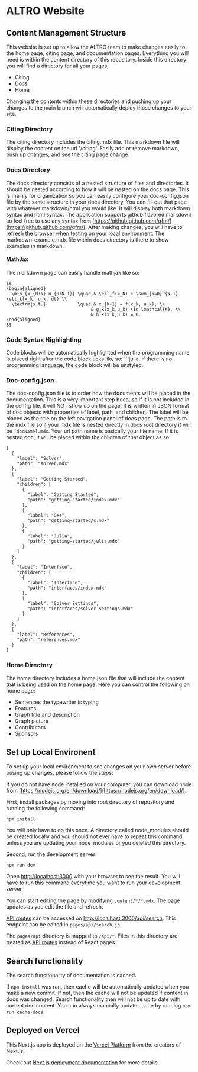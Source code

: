 # ALTRO Website

## Content Management Structure

This website is set up to allow the ALTRO team to make changes easily to the home page, citing page, and documentation pages. Everything you will need is within the content directory of this repository. Inside this directory you will find a directory for all your pages:

- Citing
- Docs
- Home

Changing the contents within these directories and pushing up your changes to the main branch will automatically deploy those changes to your site.

### Citing Directory

The citing directory includes the citing.mdx file. This markdown file will display the content on the url '/citing'. Easily add or remove markdown, push up changes, and see the citing page change.

### Docs Directory

The docs directory consists of a nested structure of files and directories. It should be nested according to how it will be nested on the docs page. This is mainly for organization so you can easily configure your doc-config.json file by the same structure in your docs directory. You can fill out that page with whatever markdown/html you would like. It will display both markdown syntax and html syntax. The application supports github flavored markdown so feel free to use any syntax from [https://github.github.com/gfm/](https://github.github.com/gfm/). After making changes, you will have to refresh the browser when testing on your local environment. The markdown-example.mdx file within docs directory is there to show examples in markdown.

#### MathJax

The markdown page can easily handle mathjax like so:

```
$$
\begin{aligned}
  \min_{x_{0:N},u_{0:N-1}} \quad & \ell_f(x_N) + \sum_{k=0}^{N-1} \ell_k(x_k, u_k, dt) \\
  \textrm{s.t.}            \quad & x_{k+1} = f(x_k, u_k), \\
                                & g_k(x_k,u_k) \in \mathcal{K}, \\
                                & h_k(x_k,u_k) = 0.
\end{aligned}
$$

```

### Code Syntax Highlighting

Code blocks will be automatically highlighted when the programming name is placed right after the code block ticks like so: ```juila. If there is no programming language, the code block will be unstyled.

### Doc-config.json

The doc-config.json file is to order how the documents will be placed in the documentation. This is a very important step because if it is not included in the config file, it will NOT show up on the page. It is written in JSON format of doc objects with properties of label, path, and children. The label will be placed as the title on the left navigation panel of docs page. The path is to the mdx file so if your mdx file is nested directly in docs root directory it will be `[docName].mdx`. Your url path name is basically your file name. If it is nested doc, it will be placed within the children of that object as so:

```
[
  {
    "label": "Solver",
    "path": "solver.mdx"
  },
  {
    "label": "Getting Started",
    "children": [
      {
        "label": "Getting Started",
        "path": "getting-started/index.mdx"
      },
      {
        "label": "C++",
        "path": "getting-started/c.mdx"
      },
      {
        "label": "Julia",
        "path": "getting-started/julia.mdx"
      }
    ]
  },
  {
    "label": "Interface",
    "children": [
      {
        "label": "Interface",
        "path": "interfaces/index.mdx"
      },
      {
        "label": "Solver Settings",
        "path": "interfaces/solver-settings.mdx"
      }
    ]
  },
  {
    "label": "References",
    "path": "references.mdx"
  }
]
```

### Home Directory

The home directory includes a home.json file that will include the content that is being used on the home page. Here you can control the following on home page:

- Sentences the typewriter is typing
- Features
- Graph title and description
- Graph picture
- Contributors
- Sponsors

## Set up Local Environent

To set up your local environment to see changes on your own server before pusing up changes, please follow the steps:

If you do not have node installed on your computer, you can download node from [https://nodejs.org/en/download/](https://nodejs.org/en/download/).

First, install packages by moving into root directory of repository and running the following command:

```bash
npm install
```

You will only have to do this once. A directory called node_modules should be created locally and you should not ever have to repeat this command unless you are updating your node_modules or you deleted this directory.

Second, run the development server:

```bash
npm run dev
```

Open [http://localhost:3000](http://localhost:3000) with your browser to see the result. You will have to run this command everytime you want to run your development server.

You can start editing the page by modifying `content/*/*.mdx`. The page updates as you edit the file and refresh.

[API routes](https://nextjs.org/docs/api-routes/introduction) can be accessed on [http://localhost:3000/api/search](http://localhost:3000/api/search). This endpoint can be edited in `pages/api/search.js`.

The `pages/api` directory is mapped to `/api/*`. Files in this directory are treated as [API routes](https://nextjs.org/docs/api-routes/introduction) instead of React pages.

## Search functionality

The search functionality of documentation is cached.

If `npm install` was ran, then cache will be automatically updated when you make a new commit. If not, then the cache will not be updated if content in docs was changed. Search functionality then will not be up to date with current doc content. You can always manually update cache by running `npm run cache-docs`.

## Deployed on Vercel

This Next.js app is deployed on the [Vercel Platform](https://vercel.com/new?utm_medium=default-template&filter=next.js&utm_source=create-next-app&utm_campaign=create-next-app-readme) from the creators of Next.js.

Check out [Next.js deployment documentation](https://nextjs.org/docs/deployment) for more details.
